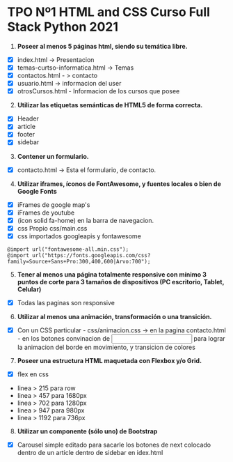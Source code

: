 # TPO Nº1 HTML and CSS  Curso Full Stack Python 2021

1. **Poseer al menos 5 páginas html, siendo su temática libre.**
- [x] index.html -> Presentacion
- [x] temas-curtso-informatica.html -> Temas
- [x] contactos.html - > contacto
- [x] usuario.html -> informacion del user
- [x] otrosCursos.html - Informacion de los cursos que posee

2. **Utilizar las etiquetas semánticas de HTML5 de forma correcta.**
- [x] Header
- [x] article
- [x] footer
- [x] sidebar

3. **Contener un formulario.**
- [x] contacto.html -> Esta el formulario, de contacto.

4. **Utilizar iframes, íconos de FontAwesome, y fuentes locales o bien de Google Fonts**
- [x] iFrames de google map's
- [x] iFrames de youtube
- [x] (icon solid fa-home) en la barra de navegacion.
- [x] css Propio css/main.css
- [x] css importados googleapis y fontawesome
```
@import url("fontawesome-all.min.css");
@import url("https://fonts.googleapis.com/css?family=Source+Sans+Pro:300,400,600|Arvo:700");
```

5. **Tener al menos una página totalmente responsive con mínimo 3 puntos de corte para 3 tamaños de dispositivos (PC escritorio, Tablet, Celular)**
- [x] Todas las paginas son responsive

6. **Utilizar al menos una animación, transformación o una transición.**
- [x] Con un CSS particular - css/animacion.css -> en la pagina contacto.html - en los botones convinacion de <a><input>
para lograr la animacion del borde en movimiento, y transicion de colores

7. **Poseer una estructura HTML maquetada con Flexbox y/o Grid.**
- [x] flex en css 
- linea > 215 para row
- linea > 457 para 1680px
- linea > 702 para 1280px
- linea > 947 para 980px
- linea > 1192 para 736px


8. **Utilizar un componente (sólo uno) de Bootstrap**
- [x] Carousel simple editado para sacarle los botones de next
colocado dentro de un article dentro de sidebar en idex.html
